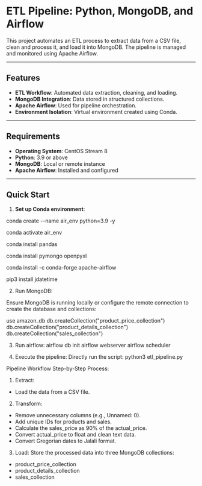 # ETL Pipeline: Python, MongoDB, and Airflow

This project automates an ETL process to extract data from a CSV file, clean and process it, and load it into MongoDB. The pipeline is managed and monitored using Apache Airflow.

---

## Features

- **ETL Workflow**: Automated data extraction, cleaning, and loading.
- **MongoDB Integration**: Data stored in structured collections.
- **Apache Airflow**: Used for pipeline orchestration.
- **Environment Isolation**: Virtual environment created using Conda.

---

## Requirements

- **Operating System**: CentOS Stream 8
- **Python**: 3.9 or above
- **MongoDB**: Local or remote instance
- **Apache Airflow**: Installed and configured

---

## Quick Start

1. **Set up Conda environment**:

   
conda create --name air_env python=3.9 -y

conda activate air_env

conda install pandas

conda install pymongo openpyxl

conda install -c conda-forge apache-airflow

pip3 install jdatetime



2. Run MongoDB:
   
Ensure MongoDB is running locally or configure the remote connection to create the database and collections:

use amazon_db
db.createCollection("product_price_collection")
db.createCollection("product_details_collection")
db.createCollection("sales_collection")

3. Run airflow:
airflow db init
airflow webserver
airflow scheduler

4. Execute the pipeline:
Directly run the script:
python3 etl_pipeline.py



Pipeline Workflow
Step-by-Step Process:
1. Extract: 
- Load the data from a CSV file.
2. Transform:
- Remove unnecessary columns (e.g., Unnamed: 0).
- Add unique IDs for products and sales.
- Calculate the sales_price as 90% of the actual_price.
- Convert actual_price to float and clean text data.
- Convert Gregorian dates to Jalali format.
3. Load: 
Store the processed data into three MongoDB collections:
- product_price_collection
- product_details_collection
- sales_collection
